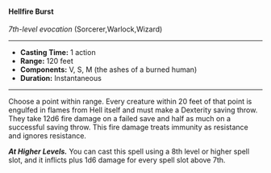 #### Hellfire Burst
*7th-level evocation* (Sorcerer,Warlock,Wizard)
___
- **Casting Time:** 1 action
- **Range:** 120 feet
- **Components:** V, S, M (the ashes of a burned human)
- **Duration:** Instantaneous
---
Choose a point within range. Every creature within
20 feet of that point is engulfed in flames from Hell
itself and must make a Dexterity saving throw. They
take 12d6 fire damage on a failed save and half as
much on a successful saving throw. This fire
damage treats immunity as resistance and ignores
resistance.

***At Higher Levels.***  You can cast this spell using a
8th level or higher spell slot, and it inflicts plus 1d6
damage for every spell slot above 7th.
